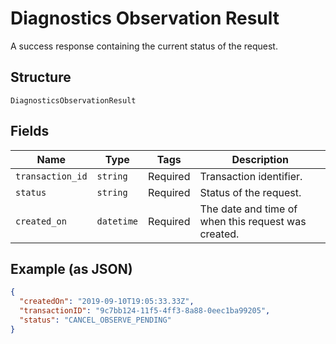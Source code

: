 
# Diagnostics Observation Result

A success response containing the current status of the request.

## Structure

`DiagnosticsObservationResult`

## Fields

| Name | Type | Tags | Description |
|  --- | --- | --- | --- |
| `transaction_id` | `string` | Required | Transaction identifier. |
| `status` | `string` | Required | Status of the request. |
| `created_on` | `datetime` | Required | The date and time of when this request was created. |

## Example (as JSON)

```json
{
  "createdOn": "2019-09-10T19:05:33.33Z",
  "transactionID": "9c7bb124-11f5-4ff3-8a88-0eec1ba99205",
  "status": "CANCEL_OBSERVE_PENDING"
}
```

